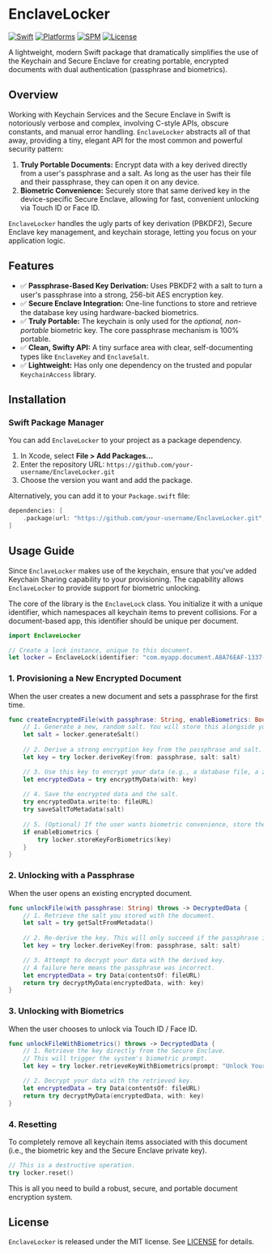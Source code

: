 # EnclaveLocker

[![Swift](https://img.shields.io/badge/Swift-5.9-orange.svg)](https://swift.org)
[![Platforms](https://img.shields.io/badge/Platforms-iOS%2015+%20%7C%20macOS%2012+-lightgrey.svg)](https://developer.apple.com)
[![SPM](https://img.shields.io/badge/SPM-Compatible-brightgreen.svg)](https://swift.org/package-manager)
[![License](https://img.shields.io/badge/License-MIT-blue.svg)](LICENSE)

A lightweight, modern Swift package that dramatically simplifies the use of the Keychain and Secure Enclave for creating portable, encrypted documents with dual authentication (passphrase and biometrics).

## Overview

Working with Keychain Services and the Secure Enclave in Swift is notoriously verbose and complex, involving C-style APIs, obscure constants, and manual error handling. `EnclaveLocker` abstracts all of that away, providing a tiny, elegant API for the most common and powerful security pattern:

1.  **Truly Portable Documents:** Encrypt data with a key derived directly from a user's passphrase and a salt. As long as the user has their file and their passphrase, they can open it on any device.
2.  **Biometric Convenience:** Securely store that same derived key in the device-specific Secure Enclave, allowing for fast, convenient unlocking via Touch ID or Face ID.

`EnclaveLocker` handles the ugly parts of key derivation (PBKDF2), Secure Enclave key management, and keychain storage, letting you focus on your application logic.

## Features

- ✅ **Passphrase-Based Key Derivation:** Uses PBKDF2 with a salt to turn a user's passphrase into a strong, 256-bit AES encryption key.
- ✅ **Secure Enclave Integration:** One-line functions to store and retrieve the database key using hardware-backed biometrics.
- ✅ **Truly Portable:** The keychain is only used for the *optional, non-portable* biometric key. The core passphrase mechanism is 100% portable.
- ✅ **Clean, Swifty API:** A tiny surface area with clear, self-documenting types like `EnclaveKey` and `EnclaveSalt`.
- ✅ **Lightweight:** Has only one dependency on the trusted and popular `KeychainAccess` library.

## Installation

### Swift Package Manager

You can add `EnclaveLocker` to your project as a package dependency.

1.  In Xcode, select **File > Add Packages...**
2.  Enter the repository URL: `https://github.com/your-username/EnclaveLocker.git`
3.  Choose the version you want and add the package.

Alternatively, you can add it to your `Package.swift` file:
```swift
dependencies: [
    .package(url: "https://github.com/your-username/EnclaveLocker.git", from: "1.0.0")
]
```

## Usage Guide

Since `EnclaveLocker` makes use of the keychain, ensure that you've added Keychain Sharing capability to your provisioning. The capability allows `EnclaveLocker` to provide support for biometric unlocking.

The core of the library is the `EnclaveLock` class. You initialize it with a unique identifier, which namespaces all keychain items to prevent collisions. For a document-based app, this identifier should be unique per document.

```swift
import EnclaveLocker

// Create a lock instance, unique to this document.
let locker = EnclaveLock(identifier: "com.myapp.document.A8A76EAF-1337-4054-9270-34E3C54321B3")
```

### 1. Provisioning a New Encrypted Document

When the user creates a new document and sets a passphrase for the first time.

```swift
func createEncryptedFile(with passphrase: String, enableBiometrics: Bool) throws {
    // 1. Generate a new, random salt. You will store this alongside your encrypted data.
    let salt = locker.generateSalt()
    
    // 2. Derive a strong encryption key from the passphrase and salt.
    let key = try locker.deriveKey(from: passphrase, salt: salt)

    // 3. Use this key to encrypt your data (e.g., a database file, a zip archive, etc.).
    let encryptedData = try encryptMyData(with: key)
    
    // 4. Save the encrypted data and the salt.
    try encryptedData.write(to: fileURL)
    try saveSaltToMetadata(salt)
    
    // 5. (Optional) If the user wants biometric convenience, store the key in the Secure Enclave.
    if enableBiometrics {
        try locker.storeKeyForBiometrics(key)
    }
}
```

### 2. Unlocking with a Passphrase

When the user opens an existing encrypted document.

```swift
func unlockFile(with passphrase: String) throws -> DecryptedData {
    // 1. Retrieve the salt you stored with the document.
    let salt = try getSaltFromMetadata()
    
    // 2. Re-derive the key. This will only succeed if the passphrase is correct.
    let key = try locker.deriveKey(from: passphrase, salt: salt)

    // 3. Attempt to decrypt your data with the derived key.
    // A failure here means the passphrase was incorrect.
    let encryptedData = try Data(contentsOf: fileURL)
    return try decryptMyData(encryptedData, with: key)
}
```

### 3. Unlocking with Biometrics

When the user chooses to unlock via Touch ID / Face ID.

```swift
func unlockFileWithBiometrics() throws -> DecryptedData {
    // 1. Retrieve the key directly from the Secure Enclave.
    // This will trigger the system's biometric prompt.
    let key = try locker.retrieveKeyWithBiometrics(prompt: "Unlock Your Document")

    // 2. Decrypt your data with the retrieved key.
    let encryptedData = try Data(contentsOf: fileURL)
    return try decryptMyData(encryptedData, with: key)
}
```

### 4. Resetting

To completely remove all keychain items associated with this document (i.e., the biometric key and the Secure Enclave private key).

```swift
// This is a destructive operation.
try locker.reset()
```

This is all you need to build a robust, secure, and portable document encryption system.

## License

`EnclaveLocker` is released under the MIT license. See [LICENSE](LICENSE) for details.

